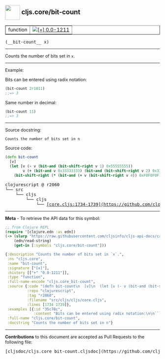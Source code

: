## <img width="48px" valign="middle" src="http://i.imgur.com/Hi20huC.png"> cljs.core/bit-count

 <table border="1">
<tr>

<td>function</td>
<td><a href="https://github.com/cljsinfo/cljs-api-docs/tree/0.0-1211"><img valign="middle" alt="[+] 0.0-1211" src="https://img.shields.io/badge/+-0.0--1211-lightgrey.svg"></a> </td>
</tr>
</table>

 <samp>
(__bit-count__ x)<br>
</samp>

---

Counts the number of bits set in `x`.

---

Example:

Bits can be entered using radix notation:

```clj
(bit-count 2r1011)
;;=> 3
```

Same number in decimal:

```clj
(bit-count 11)
;;=> 3
```

---


Source docstring:

```
Counts the number of bits set in n
```

Source code:

```clj
(defn bit-count
  [v]
  (let [v (- v (bit-and (bit-shift-right v 1) 0x55555555))
        v (+ (bit-and v 0x33333333) (bit-and (bit-shift-right v 2) 0x33333333))]
    (bit-shift-right (* (bit-and (+ v (bit-shift-right v 4)) 0xF0F0F0F) 0x1010101) 24)))
```

 <pre>
clojurescript @ r2060
└── src
    └── cljs
        └── cljs
            └── <ins>[core.cljs:1734-1739](https://github.com/clojure/clojurescript/blob/r2060/src/cljs/cljs/core.cljs#L1734-L1739)</ins>
</pre>


---

__Meta__ - To retrieve the API data for this symbol:

```clj
;; from Clojure REPL
(require '[clojure.edn :as edn])
(-> (slurp "https://raw.githubusercontent.com/cljsinfo/cljs-api-docs/catalog/cljs-api.edn")
    (edn/read-string)
    (get-in [:symbols "cljs.core/bit-count"]))
```

```clj
{:description "Counts the number of bits set in `x`.",
 :ns "cljs.core",
 :name "bit-count",
 :signature ["[x]"],
 :history [["+" "0.0-1211"]],
 :type "function",
 :full-name-encode "cljs.core_bit-count",
 :source {:code "(defn bit-count\n  [v]\n  (let [v (- v (bit-and (bit-shift-right v 1) 0x55555555))\n        v (+ (bit-and v 0x33333333) (bit-and (bit-shift-right v 2) 0x33333333))]\n    (bit-shift-right (* (bit-and (+ v (bit-shift-right v 4)) 0xF0F0F0F) 0x1010101) 24)))",
          :repo "clojurescript",
          :tag "r2060",
          :filename "src/cljs/cljs/core.cljs",
          :lines [1734 1739]},
 :examples [{:id "35c78c",
             :content "Bits can be entered using radix notation:\n\n```clj\n(bit-count 2r1011)\n;;=> 3\n```\n\nSame number in decimal:\n\n```clj\n(bit-count 11)\n;;=> 3\n```"}],
 :full-name "cljs.core/bit-count",
 :docstring "Counts the number of bits set in n"}

```

---

__Contributions__ to this document are accepted as Pull Requests to the following file:

 <pre>
[cljsdoc/cljs.core_bit-count.cljsdoc](https://github.com/cljsinfo/cljs-api-docs/blob/master/cljsdoc/cljs.core_bit-count.cljsdoc)
</pre>


